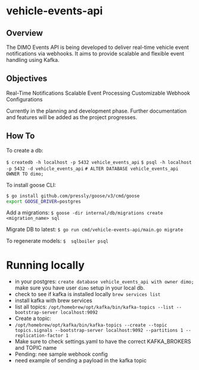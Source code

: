 # vehicle-events-api

## Overview
The DIMO Events API is being developed to deliver real-time vehicle event notifications via webhooks. It aims to provide scalable and flexible event handling using Kafka.

## Objectives
Real-Time Notifications
Scalable Event Processing
Customizable Webhook Configurations

Currently in the planning and development phase. Further documentation and features will be added as the project progresses.

## How To

To create a db:

`$ createdb -h localhost -p 5432 vehicle_events_api`
`$ psql -h localhost -p 5432 -d vehicle_events_api`
`# ALTER DATABASE vehicle_events_api OWNER TO dimo;`

To install goose CLI:
```bash
$ go install github.com/pressly/goose/v3/cmd/goose
export GOOSE_DRIVER=postgres
```

Add a migrations:
`$ goose -dir internal/db/migrations create <migration_name> sql`

Migrate DB to latest:
`$ go run cmd/vehicle-events-api/main.go migrate`

To regenerate models:
`$  sqlboiler psql`

# Running locally

- in your postgres: `create database vehicle_events_api with owner dimo;` make sure you have user `dimo` setup in your local db.
- check to see if kafka is installed locally `brew services list`
- install kafka with brew services
- list all topics: `/opt/homebrew/opt/kafka/bin/kafka-topics --list --bootstrap-server localhost:9092`
- Create a topic:
- `/opt/homebrew/opt/kafka/bin/kafka-topics --create --topic topics.signals --bootstrap-server localhost:9092 --partitions 1 --replication-factor 1`
- Make sure to check settings.yaml to have the correct KAFKA_BROKERS and TOPIC name
- Pending: nee sample webhook config
- need example of sending a payload in the kafka topic